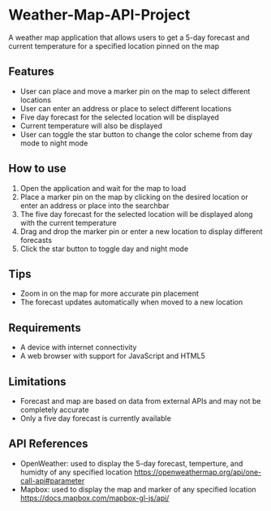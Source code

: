# Weather-Map-API-Project
A weather map application that allows users to get a 5-day forecast and current temperature for a specified location pinned on the map

## Features
- User can place and move a marker pin on the map to select different locations
- User can enter an address or place to select different locations
- Five day forecast for the selected location will be displayed
- Current temperature will also be displayed
- User can toggle the star button to change the color scheme from day mode to night mode

## How to use
1. Open the application and wait for the map to load
2. Place a marker pin on the map by clicking on the desired location or enter an address or place into the searchbar
3. The five day forecast for the selected location will be displayed along with the current temperature
4. Drag and drop the marker pin or enter a new location to display different forecasts
5. Click the star button to toggle day and night mode

## Tips
- Zoom in on the map for more accurate pin placement
- The forecast updates automatically when moved to a new location

## Requirements
- A device with internet connectivity
- A web browser with support for JavaScript and HTML5

## Limitations
- Forecast and map are based on data from external APIs and may not be completely accurate
- Only a five day forecast is currently available

## API References
- OpenWeather: used to display the 5-day forecast, temperture, and humidty of any specified location
https://openweathermap.org/api/one-call-api#parameter
- Mapbox: used to display the map and marker of any specified location
https://docs.mapbox.com/mapbox-gl-js/api/

